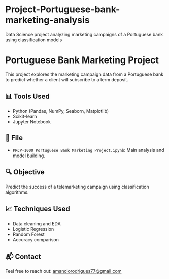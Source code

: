 # Project-Portuguese-bank-marketing-analysis
Data Science project analyzing marketing campaigns of a Portuguese bank using classification models
# Portuguese Bank Marketing Project

This project explores the marketing campaign data from a Portuguese bank to predict whether a client will subscribe to a term deposit.

## 📊 Tools Used
- Python (Pandas, NumPy, Seaborn, Matplotlib)
- Scikit-learn
- Jupyter Notebook

## 📁 File
- `PRCP-1000 Portuguese Bank Marketing Project.ipynb`: Main analysis and model building.

## 🔍 Objective
Predict the success of a telemarketing campaign using classification algorithms.

## 📈 Techniques Used
- Data cleaning and EDA
- Logistic Regression
- Random Forest
- Accuracy comparison

## 📬 Contact
Feel free to reach out: amanciorodrigues77@gmail.com

